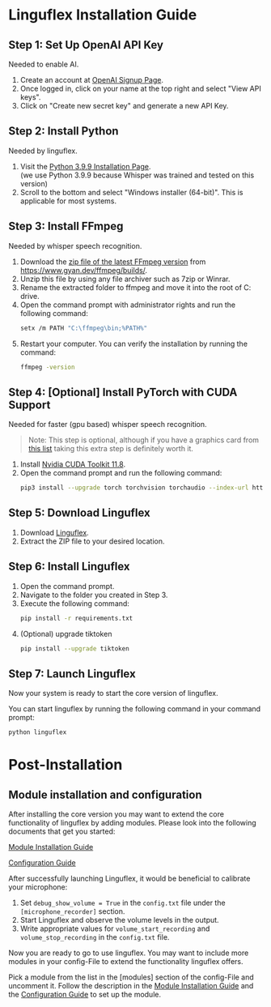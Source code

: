# Linguflex Installation Guide

## Step 1: Set Up OpenAI API Key
Needed to enable AI.

1. Create an account at [OpenAI Signup Page](https://platform.openai.com/signup).
2. Once logged in, click on your name at the top right and select "View API keys".
3. Click on "Create new secret key" and generate a new API Key.

## Step 2: Install Python
Needed by linguflex.

1. Visit the [Python 3.9.9 Installation Page](https://www.python.org/downloads/release/python-399/).  
   (we use Python 3.9.9 because Whisper was trained and tested on this version)
3. Scroll to the bottom and select "Windows installer (64-bit)". This is applicable for most systems.

## Step 3: Install FFmpeg
Needed by whisper speech recognition.

1. Download the [zip file of the latest FFmpeg version](https://www.gyan.dev/ffmpeg/builds/ffmpeg-git-full.7z) from https://www.gyan.dev/ffmpeg/builds/.
2. Unzip this file by using any file archiver such as 7zip or Winrar.
3. Rename the extracted folder to ffmpeg and move it into the root of C: drive.
4. Open the command prompt with administrator rights and run the following command:
   ```bash
   setx /m PATH "C:\ffmpeg\bin;%PATH%"
   ```    
5. Restart your computer. You can verify the installation by running the command:
   ```bash
   ffmpeg -version
   ```    
## Step 4: [Optional] Install PyTorch with CUDA Support
Needed for faster (gpu based) whisper speech recognition.

> Note: This step is optional, although if you have a graphics card from [this list](https://developer.nvidia.com/cuda-gpus) taking this extra step is definitely worth it.

1. Install [Nvidia CUDA Toolkit 11.8](https://developer.nvidia.com/cuda-11-8-0-download-archive).
2. Open the command prompt and run the following command:
   ```bash
   pip3 install --upgrade torch torchvision torchaudio --index-url https://download.pytorch.org/whl/cu118
   ```    
## Step 5: Download Linguflex

1. Download [Linguflex](https://github.com/KoljaB/Linguflex/archive/refs/heads/main.zip).
2. Extract the ZIP file to your desired location.

## Step 6: Install Linguflex

1. Open the command prompt.
2. Navigate to the folder you created in Step 3.
3. Execute the following command:
   ```bash
   pip install -r requirements.txt
   ```
4. (Optional) upgrade tiktoken
   ```bash
   pip install --upgrade tiktoken
   ```
   
## Step 7: Launch Linguflex

Now your system is ready to start the core version of linguflex.  

You can start linguflex by running the following command in your command prompt:

```bash
python linguflex
```

# Post-Installation

## Module installation and configuration

After installing the core version you may want to extend the core functionality of linguflex by adding modules. Please look into the following documents that get you started:

[Module Installation Guide](https://github.com/KoljaB/Linguflex/blob/main/docs/modules.md)

[Configuration Guide](https://github.com/KoljaB/Linguflex/blob/main/docs/config.md)

After successfully launching Linguflex, it would be beneficial to calibrate your microphone:

1. Set `debug_show_volume = True` in the `config.txt` file under the `[microphone_recorder]` section.
2. Start Linguflex and observe the volume levels in the output.
3. Write appropriate values for `volume_start_recording` and `volume_stop_recording` in the `config.txt` file.

Now you are ready to go to use linguflex. You may want to include more modules in your config-File to extend the functionality linguflex offers. 

Pick a module from the list in the [modules] section of the config-File and uncomment it. Follow the description in the [Module Installation Guide](https://github.com/KoljaB/Linguflex/blob/main/docs/modules.md) and the [Configuration Guide](https://github.com/KoljaB/Linguflex/blob/main/docs/config.md) to set up the module.
